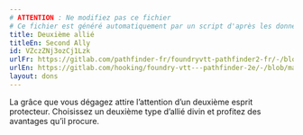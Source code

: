 ```yaml
---
# ATTENTION : Ne modifiez pas ce fichier
# Ce fichier est généré automatiquement par un script d'après les données du module Foundry VTT officiel et de sa traduction
title: Deuxième allié
titleEn: Second Ally
id: VZczZNj3ozCj1Lzk
urlFr: https://gitlab.com/pathfinder-fr/foundryvtt-pathfinder2-fr/-/blob/master/data/feats/VZczZNj3ozCj1Lzk.htm
urlEn: https://gitlab.com/hooking/foundry-vtt---pathfinder-2e/-/blob/master/packs/data/feats.db/second-ally.json
layout: dons
---
```

La grâce que vous dégagez attire l’attention d’un deuxième esprit protecteur. Choisissez un deuxième type d’allié divin et profitez des avantages qu’il procure.

